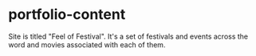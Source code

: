 # portfolio-content
Site is titled "Feel of Festival". It's a set of festivals and events across the word and movies associated with each of them.

